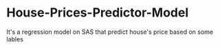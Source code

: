 # House-Prices-Predictor-Model
It's a regression model on SAS that predict house's price based on some lables 
